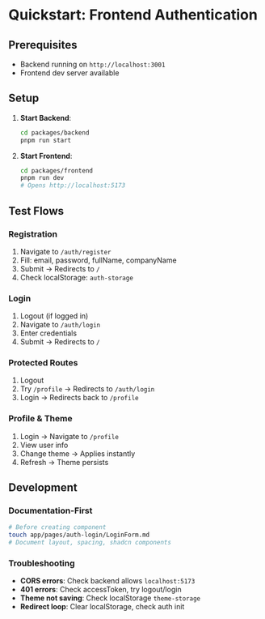 # Quickstart: Frontend Authentication

## Prerequisites

- Backend running on `http://localhost:3001`
- Frontend dev server available

## Setup

1. **Start Backend**:

   ```bash
   cd packages/backend
   pnpm run start
   ```

2. **Start Frontend**:
   ```bash
   cd packages/frontend
   pnpm run dev
   # Opens http://localhost:5173
   ```

## Test Flows

### Registration

1. Navigate to `/auth/register`
2. Fill: email, password, fullName, companyName
3. Submit → Redirects to `/`
4. Check localStorage: `auth-storage`

### Login

1. Logout (if logged in)
2. Navigate to `/auth/login`
3. Enter credentials
4. Submit → Redirects to `/`

### Protected Routes

1. Logout
2. Try `/profile` → Redirects to `/auth/login`
3. Login → Redirects back to `/profile`

### Profile & Theme

1. Login → Navigate to `/profile`
2. View user info
3. Change theme → Applies instantly
4. Refresh → Theme persists

## Development

### Documentation-First

```bash
# Before creating component
touch app/pages/auth-login/LoginForm.md
# Document layout, spacing, shadcn components
```

### Troubleshooting

- **CORS errors**: Check backend allows `localhost:5173`
- **401 errors**: Check accessToken, try logout/login
- **Theme not saving**: Check localStorage `theme-storage`
- **Redirect loop**: Clear localStorage, check auth init


